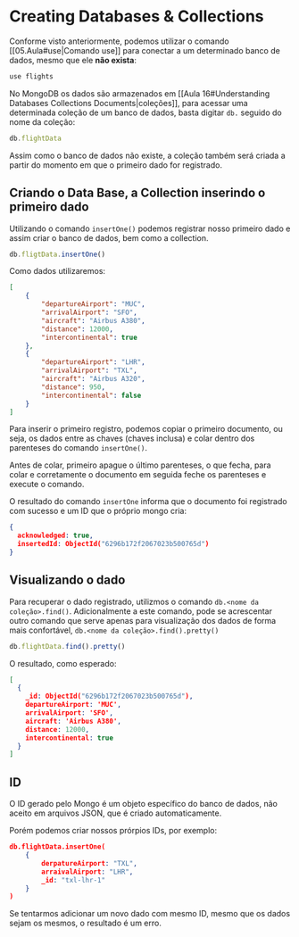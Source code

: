 # Creating Databases & Collections
Conforme visto anteriormente, podemos utilizar o comando [[05.Aula#use|Comando use]] para conectar a um determinado banco de dados, mesmo que ele **não exista**:
```javascript
use flights
```

No MongoDB os dados são armazenados em [[Aula 16#Understanding Databases Collections Documents|coleções]], para acessar uma determinada coleção de um banco de dados, basta digitar `db.` seguido do nome da coleção:
```javascript
db.flightData
```

Assim como o banco de dados não existe, a coleção também será criada a partir do momento em que o primeiro dado for registrado.

## Criando o Data Base, a Collection inserindo o primeiro dado

Utilizando o comando `insertOne()` podemos registrar nosso primeiro dado e assim criar o banco de dados, bem como a collection.


```javascript
db.fligtData.insertOne()
```

Como dados utilizaremos:
```json
[
	{
		"departureAirport": "MUC",
		"arrivalAirport": "SFO",
		"aircraft": "Airbus A380",
		"distance": 12000,
		"intercontinental": true
	},
	{
		"departureAirport": "LHR",
		"arrivalAirport": "TXL",
		"aircraft": "Airbus A320",
		"distance": 950,
		"intercontinental": false
	}
]
```

Para inserir o primeiro registro, podemos copiar o primeiro documento, ou seja, os dados entre as chaves (chaves inclusa) e colar dentro dos parenteses do comando `insertOne()`.

Antes de colar, primeiro apague o último parenteses, o que fecha, para colar e corretamente o documento em seguida feche os parenteses e execute o comando.

O resultado do comando `insertOne` informa que o documento foi registrado com sucesso e um ID que o próprio mongo cria:

```json
{
  acknowledged: true,
  insertedId: ObjectId("6296b172f2067023b500765d")
}
```

## Visualizando o dado
Para recuperar o dado registrado, utilizmos o comando `db.<nome da coleção>.find()`. Adicionalmente a este comando, pode se acrescentar outro comando que serve apenas para visualização dos dados de forma mais confortável, `db.<nome da coleção>.find().pretty()`

```javascript
db.flightData.find().pretty()
```

O resultado, como esperado:
```json
[
  {
    _id: ObjectId("6296b172f2067023b500765d"),
    departureAirport: 'MUC',
    arrivalAirport: 'SFO',
    aircraft: 'Airbus A380',
    distance: 12000,
    intercontinental: true
  }
]
```

## ID
O ID gerado pelo Mongo é um objeto específico do banco de dados, não aceito em arquivos JSON, que é criado automaticamente.

Porém podemos criar nossos prórpios IDs, por exemplo:
```json
db.flightData.insertOne(
	{
		derpatureAirport: "TXL",
		arraivalAirport: "LHR",
		_id: "txl-lhr-1"
	}
)
```

Se tentarmos adicionar um novo dado com mesmo ID, mesmo que os dados sejam os mesmos, o resultado é um erro.

